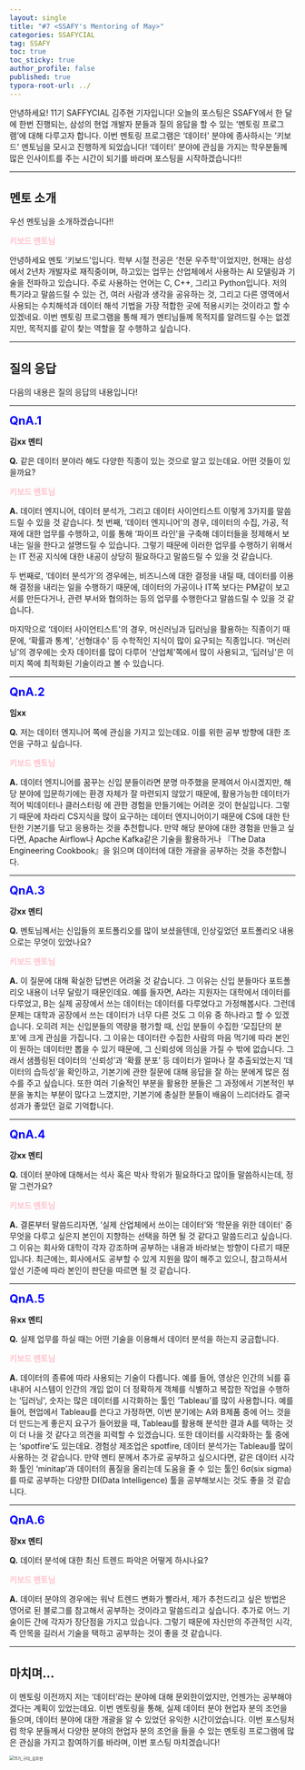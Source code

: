 ```yaml
---
layout: single
title: "#7 <SSAFY's Mentoring of May>"
categories: SSAFYCIAL
tag: SSAFY
toc: true
toc_sticky: true
author_profile: false
published: true
typora-root-url: ../
---
```




 안녕하세요! 11기 SAFFYCIAL 김주현 기자입니다! 오늘의 포스팅은 SSAFY에서 한 달에 한번 진행되는, 삼성의 현업 개발자 분들과 질의 응답을 할 수 있는 ‘멘토링 프로그램’에 대해 다루고자 합니다. 이번 멘토링 프로그램은 ‘데이터' 분야에 종사하시는 ‘키보드' 멘토님을 모시고 진행하게 되었습니다! ‘데이터' 분야에 관심을 가지는 학우분들께 많은 인사이트를 주는 시간이 되기를 바라며 포스팅을 시작하겠습니다!!

<hr>

## 멘토 소개

우선 멘토님을 소개하겠습니다!!

<span style="color:pink;">**키보드 멘토님**</span>

 안녕하세요 멘토 ‘키보드'입니다. 학부 시절 전공은 ‘천문 우주학'이었지만, 현재는 삼성에서 2년차 개발자로 재직중이며, 하고있는 업무는 산업체에서 사용하는 AI 모델링과 기술을 전파하고 있습니다. 주로 사용하는 언어는 C, C++, 그리고 Python입니다. 저의 특기라고 말씀드릴 수 있는 건, 여러 사람과 생각을 공유하는 것, 그리고 다른 영역에서 사용되는 수치해석과 데이터 해석 기법을 가장 적합한 곳에 적용시키는 것이라고 할 수 있겠네요. 이번 멘토링 프로그램을 통해 제가 멘티님들께 목적지를 알려드릴 수는 없겠지만, 목적지를 같이 찾는 역할을 잘 수행하고 싶습니다.

<hr>

## 질의 응답

다음의 내용은 질의 응답의 내용입니다!

<hr>

<span style="color:blue; font-size:20px; font-weight:bold;">QnA.1</span>

**김xx 멘티**

**Q.** 같은 데이터 분야라 해도 다양한 직종이 있는 것으로 알고 있는데요. 어떤 것들이 있을까요?

<span style="color:pink;">**키보드 멘토님**</span>

**A.** 데이터 엔지니어, 데이터 분석가, 그리고 데이터 사이언티스트 이렇게 3가지를 말씀드릴 수 있을 것 같습니다. 첫 번째, ‘데이터 엔지니어'의 경우, 데이터의 수집, 가공, 적재에 대한 업무를 수행하고, 이를 통해 ‘파이프 라인'을 구축해 데이터들을 정제해서 보내는 일을 한다고 설명드릴 수 있습니다. 그렇기 때문에 이러한 업무를 수행하기 위해서는 IT 전공 지식에 대한 내공이 상당히 필요하다고 말씀드릴 수 있을 것 같습니다.   

두 번째로, ‘데이터 분석가'의 경우에는, 비즈니스에 대한 결정을 내릴 때, 데이터를 이용해 결정을 내리는 일을 수행하기 때문에, 데이터의 가공이나 IT쪽 보다는 PM같이 보고서를 만든다거나, 관련 부서와 협의하는 등의 업무를 수행한다고 말씀드릴 수 있을 것 같습니다.   

 마지막으로 ‘데이터 사이언티스트'의 경우, 머신러닝과 딥러닝을 활용하는 직종이기 때문에, ‘확률과 통계', ‘선형대수' 등 수학적인 지식이 많이 요구되는 직종입니다. ‘머신러닝’의 경우에는 숫자 데이터를 많이 다루어 ‘산업체'쪽에서 많이 사용되고, ‘딥러닝'은 이미지 쪽에 최적화된 기술이라고 볼 수 있습니다.

<hr>

<span style="color:blue; font-size:20px; font-weight:bold;">QnA.2</span>

**임xx**

**Q.** 저는 데이터 엔지니어 쪽에 관심을 가지고 있는데요. 이를 위한 공부 방향에 대한 조언을 구하고 싶습니다.

<span style="color:pink;">**키보드 멘토님**</span>

**A.** 데이터 엔지니어를 꿈꾸는 신입 분들이라면 분명 마주했을 문제여서 아시겠지만, 해당 분야에 입문하기에는 환경 자체가 잘 마련되지 않았기 때문에, 활용가능한 데이터가 적어 빅데이터나 클러스터링 에 관한 경험을 만들기에는 어려운 것이 현실입니다. 그렇기 때문에 차라리 CS지식을 많이 요구하는 데이터 엔지니어이기 때문에 CS에 대한 탄탄한 기본기를 닦고 응용하는 것을 추천합니다. 만약 해당 분야에 대한 경험을 만들고 싶다면, Apache Airflow나 Apche Kafka같은 기술을 활용하거나 『The Data Engineering Cookbook』을 읽으며 데이터에 대한 개괄을 공부하는 것을 추천합니다.

<hr>

<span style="color:blue; font-size:20px; font-weight:bold;">QnA.3</span>

**강xx 멘티**

**Q.** 멘토님께서는 신입들의 포트폴리오를 많이 보셨을텐데, 인상깊었던 포트폴리오 내용으로는 무엇이 있었나요?

<span style="color:pink;">**키보드 멘토님**</span>

**A.** 이 질문에 대해 확실한 답변은 어려울 것 같습니다. 그 이유는 신입 분들마다 포트폴리오 내용이 너무 달랐기 때문인데요. 예를 들자면, A라는 지원자는 대학에서 데이터를 다루었고, B는 실제 공장에서 쓰는 데이터는 데이터를 다루었다고 가정해봅시다. 그런데 문제는 대학과 공장에서 쓰는 데이터가 너무 다른 것도 그 이유 중 하나라고 할 수 있겠습니다. 오히려 저는 신입분들의 역량을 평가할 때, 신입 분들이 수집한 ‘모집단의 분포'에 크게 관심을 가집니다. 그 이유는 데이터란 수집한 사람의 마음 먹기에 따라 본인이 원하는 데이터만 뽑을 수 있기 때문에, 그 신뢰성에 의심을 가질 수 밖에 없습니다. 그래서 샘플링된 데이터의 ‘신뢰성’과 ‘확률 분포’ 등 데이터가 얼마나 잘 추출되었는지 ‘데이터의 습득성’을 확인하고, 기본기에 관한 질문에 대해 응답을 잘 하는 분에게 많은 점수를 주고 싶습니다. 또한 여러 기술적인 부분을 활용한 분들은 그 과정에서 기본적인 부분을 놓치는 부분이 많다고 느꼈지만, 기본기에 충실한 분들이 배움이 느리더라도 결국 성과가 좋았던 걸로 기억합니다.  

<hr>

<span style="color:blue; font-size:20px; font-weight:bold;">QnA.4</span>

**강xx 멘티**

**Q.** 데이터 분야에 대해서는 석사 혹은 박사 학위가 필요하다고 많이들 말씀하시는데, 정말 그런가요?

<span style="color:pink;">**키보드 멘토님**</span>

**A.** 결론부터 말씀드리자면, ‘실제 산업체에서 쓰이는 데이터’와 ‘학문을 위한 데이터' 중 무엇을 다루고 싶은지 본인이 지향하는 선택을 하면 될 것 같다고 말씀드리고 싶습니다. 그 이유는 회사와 대학이 각자 강조하며 공부하는 내용과 바라보는 방향이 다르기 때문입니다. 최근에는, 회사에서도 공부할 수 있게 지원을 많이 해주고 있으니, 참고하셔서 앞선 기준에 따라 본인이 판단을 따르면 될 것 같습니다. 

<hr>

<span style="color:blue; font-size:20px; font-weight:bold;">QnA.5</span>

**유xx 멘티**

**Q.** 실제 업무를 하실 때는 어떤 기술을 이용해서 데이터 분석을 하는지 궁금합니다. 

<span style="color:pink;">**키보드 멘토님**</span>

**A.** 데이터의 종류에 따라 사용되는 기술이 다릅니다. 예를 들어, 영상은 인간의 뇌를 흉내내어 시스템이 인간의 개입 없이 더 정확하게 객체를 식별하고 복잡한 작업을 수행하는 ‘딥러닝', 숫자는 많은 데이터를 시각화하는 툴인 ‘Tableau’를 많이 사용합니다. 예를 들어, 현업에서 Tableau를 쓴다고 가정하면, 이번 분기에는 A와 B제품 중에 어느 것을 더 만드는게 좋은지 요구가 들어왔을 때, Tableau를 활용해 분석한 결과 A를 택하는 것이 더 나을 것 같다고 의견을 피력할 수 있겠습니다. 또한 데이터를 시각화하는 툴 중에는 ‘spotfire’도 있는데요. 경험상 제조업은 spotfire, 데이터 분석가는 Tableau를 많이 사용하는 것 같습니다. 만약 멘티 분께서 추가로 공부하고 싶으시다면, 같은 데이터 시각화 툴인 ‘minitap’과 데이터의 품질을 올리는데 도움을 줄 수 있는 툴인 6σ(six sigma)를 따로 공부하는 다양한 DI(Data Intelligence) 툴을 공부해보시는 것도 좋을 것 같습니다.

<hr>

<span style="color:blue; font-size:20px; font-weight:bold;">QnA.6</span>

**장xx 멘티**

**Q.** 데이터 분석에 대한 최신 트렌드 파악은 어떻게 하시나요?

<span style="color:pink;">**키보드 멘토님**</span>

**A.** 데이터 분야의 경우에는 워낙 트렌드 변화가 빨라서, 제가 추천드리고 싶은 방법은 영어로 된 블로그를 참고해서 공부하는 것이라고 말씀드리고 싶습니다. 추가로 어느 기술이든 간에 각자가 장단점을 가지고 있습니다. 그렇기 때문에 자신만의 주관적인 시각, 즉 안목을 길러서 기술을 택하고 공부하는 것이 좋을 것 같습니다. 

<hr>

## 마치며...

이 멘토링 이전까지 저는 ‘데이터’라는 분야에 대해 문외한이었지만, 언젠가는 공부해야겠다는 계획이 있었는데요. 이번 멘토링을 통해, 실제 데이터 분야 현업자 분의 조언을 들으며, 데이터 분야에 대한 개괄을 알 수 있었던 유익한 시간이었습니다. 이번 포스팅처럼 학우 분들께서 다양한 분야의 현업자 분의 조언을 들을 수 있는 멘토링 프로그램에 많은 관심을 가지고 참여하기를 바라며, 이번 포스팅 마치겠습니다!

<img src="../../../../../../images/2024-03-17-ssafycial_aut2/11기_구미_김주현.png" alt="11기_구미_김주현" style="zoom:50%;" />
